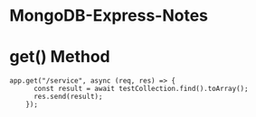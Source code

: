 # MongoDB-Express-Notes


# get() Method

````
app.get("/service", async (req, res) => {
      const result = await testCollection.find().toArray();
      res.send(result);
    });
````
